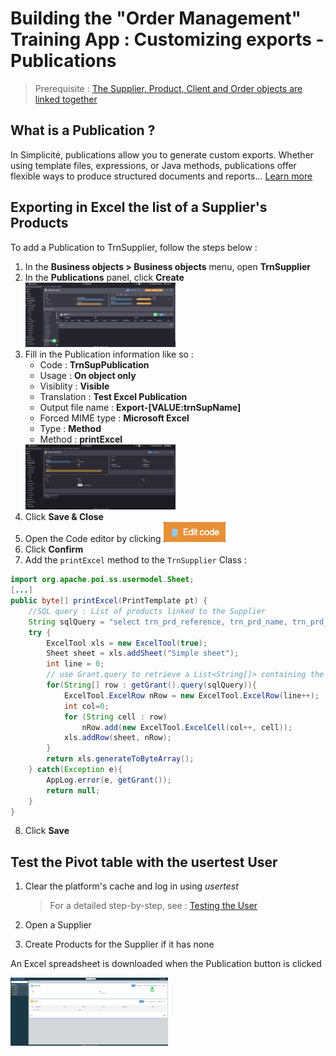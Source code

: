# Building the "Order Management" Training App : Customizing exports - Publications

> Prerequisite : [The Supplier, Product, Client and Order objects are linked together](/lesson/tutorial/expanding/relations)

## What is a Publication ?

In Simplicité, publications allow you to generate custom exports. Whether using template files, expressions, or Java methods, publications offer flexible ways to produce structured documents and reports... [Learn more](/lesson//platform/userinterface/objectsrendering/publications)


## Exporting in Excel the list of a Supplier's Products

To add a Publication to TrnSupplier, follow the steps below :

1. In the **Business objects > Business objects** menu, open **TrnSupplier**
2. In the **Publications** panel, click **Create**  
	<img src="publication-panel.png" alt="publication-panel" width="50%"/>
3. Fill in the Publication information like so : 
	- Code : **TrnSupPublication**
	- Usage : **On object only**
	- Visiblity : **Visible**
	- Translation : **Test Excel Publication**
	- Output file name : **Export-[VALUE:trnSupName]**
	- Forced MIME type : **Microsoft Excel**
	- Type : **Method**
	- Method : **printExcel**  
	<img src="publication-values.png" alt="publication-values" width="50%"/>
4. Click **Save & Close**
5. Open the Code editor by clicking <img src="edit-code.png" alt="edit-code"/>
6. Click **Confirm**
7. Add the `printExcel` method to the `TrnSupplier` Class :
```java
import org.apache.poi.ss.usermodel.Sheet; 
[...]
public byte[] printExcel(PrintTemplate pt) {
	//SQL query : List of products linked to the Supplier
	String sqlQuery = "select trn_prd_reference, trn_prd_name, trn_prd_stock, trn_prd_price from trn_product where trn_prd_sup_id="+getRowId();
	try {
		ExcelTool xls = new ExcelTool(true);
		Sheet sheet = xls.addSheet("Simple sheet");
		int line = 0;
		// use Grant.query to retrieve a List<String[]> containing the results from the query defined above
		for(String[] row : getGrant().query(sqlQuery)){
			ExcelTool.ExcelRow nRow = new ExcelTool.ExcelRow(line++);  
			int col=0;  
			for (String cell : row)
				nRow.add(new ExcelTool.ExcelCell(col++, cell));  
			xls.addRow(sheet, nRow);  
		}			
		return xls.generateToByteArray();
	} catch(Exception e){
		AppLog.error(e, getGrant());
		return null;
	}
}
```
8. Click **Save**

## Test the Pivot table with the usertest User

1. Clear the platform's cache and log in using *usertest*
	> For a detailed step-by-step, see : [Testing the User](/lesson/tutorial/getting-started/user#activating-and-testing-the-user)

2. Open a Supplier
3. Create Products for the Supplier if it has none

<div class="success">
	<p>An Excel spreadsheet is downloaded when the Publication button is clicked</p>
	<img src="success.png" alt="logon" width="50%"/>
</div>
